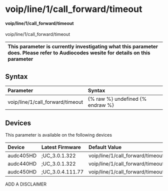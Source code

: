 ﻿---
description: voip/line/1/call_forward/timeout
search: false
---

# voip/line/1/call_forward/timeout

#### voip/line/1/call_forward/timeout

voip/line/1/call_forward/timeout


| This parameter is currently investigating what this parameter does. Please refer to Audiocodes wesite for details on this parameter | 
| :--- |

## Syntax
| Parameter | Syntax |
| :--- | :--- |
|voip/line/1/call_forward/timeout | {% raw %} undefined {% endraw %}|

## Devices
This parameter is available on the following devices

| Device | Latest Firmware | Default Value |
|:---|:---|:---|
| audc405HD | ;UC_3.0.1.322 | voip/line/1/call_forward/timeout=6 
| audc440HD | ;UC_3.0.1.322 | voip/line/1/call_forward/timeout=6 
| audc450HD | ;UC_3.0.4.111.77 | voip/line/1/call_forward/timeout=6 

ADD A DISCLAIMER
